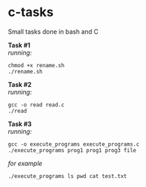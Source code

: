 # c-tasks
Small tasks done in bash and C


**Task #1**\
*running:*
```shell
chmod +x rename.sh
./rename.sh
```

**Task #2**\
*running:*
```shell
gcc -o read read.c
./read
```

**Task #3**\
*running:*
```shell
gcc -o execute_programs execute_programs.c
./execute_programs prog1 prog1 prog3 file
```
*for example*
```shell
./execute_programs ls pwd cat test.txt
```